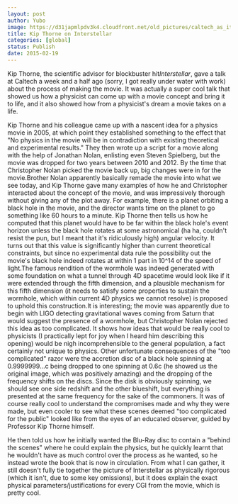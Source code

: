 ```yaml
---
layout: post
author: Yubo
image: https://d31japmlpdv3k4.cloudfront.net/old_pictures/caltech_as_it_happens/6a0105349b8251970b01b7c748632c970b.jpg
title: Kip Thorne on Interstellar 
categories: [global]
status: Publish
date: 2015-02-19
---
```


Kip Thorne, the scientific advisor for blockbuster hit*Interstellar*, gave a talk at Caltech a week and a half ago (sorry, I got really under water with work) about the process of making the movie. It was actually a super cool talk that showed us how a physicist can come up with a movie concept and bring it to life, and it also showed how from a physicist's dream a movie takes on a life.

Kip Thorne and his colleague came up with a nascent idea for a physics movie in 2005, at which point they established something to the effect that "No physics in the movie will be in contradiction with existing theoretical and experimental results." They then wrote up a script for a movie along with the help of Jonathan Nolan, enlisting even Steven Spielberg, but the movie was dropped for two years between 2010 and 2012. By the time that Christopher Nolan picked the movie back up, big changes were in for the movie.Brother Nolan apparently basically remade the movie into what we see today, and Kip Thorne gave many examples of how he and Christopher interacted about the concept of the movie, and was impressively thorough without giving any of the plot away. For example, there is a planet orbiting a black hole in the movie, and the director wants time on the planet to go something like 60 hours to a minute. Kip Thorne then tells us how he computed that this planet would have to be far within the black hole's event horizon unless the black hole rotates at some astronomical (ha ha, couldn't resist the pun, but I meant that it's ridiculously high) angular velocity. It turns out that this value is significantly higher than current theoretical constraints, but since no experimental data rule the possibility out the movie's black hole indeed rotates at within 1 part in 10^14 of the speed of light.The famous rendition of the wormhole was indeed generated with some foundation on what a tunnel through 4D spacetime would look like if it were extended through the fifth dimension, and a plausible mechanism for this fifth dimension (it needs to satisfy some properties to sustain the wormhole, which within current 4D physics we cannot resolve) is proposed to uphold this construction.It is interesting; the movie was apparently due to begin with LIGO detecting gravitational waves coming from Saturn that would suggest the presence of a wormhole, but Christopher Nolan rejected this idea as too complicated. It shows how ideas that would be really cool to physicists (I practically lept for joy when I heard him describing this opening) would be nigh incomprehensible to the general population, a fact certainly not unique to physics. Other unfortunate consequences of the "too complicated" razor were the accretion disc of a black hole spinning at 0.9999999...c being dropped to one spinning at 0.6c (he showed us the original image, which was positively amazing) and the dropping of the frequency shifts on the discs. Since the disk is obviously spinning, we should see one side redshift and the other blueshift, but everything is presented at the same frequency for the sake of the commoners. It was of course really cool to understand the compromises made and why they were made, but even cooler to see what these scenes deemed "too complicated for the public" looked like from the eyes of an educated observer, guided by Professor Kip Thorne himself.

He then told us how he initially wanted the Blu-Ray disc to contain a "behind the scenes" where he could explain the physics, but he quickly learnt that he wouldn't have as much control over the process as he wanted, so he instead wrote the book that is now in circulation. From what I can gather, it still doesn't fully tie together the picture of Interstellar as physically rigorous (which it isn't, due to some key omissions), but it does explain the exact physical parameters/justifications for every CGI from the movie, which is pretty cool.

